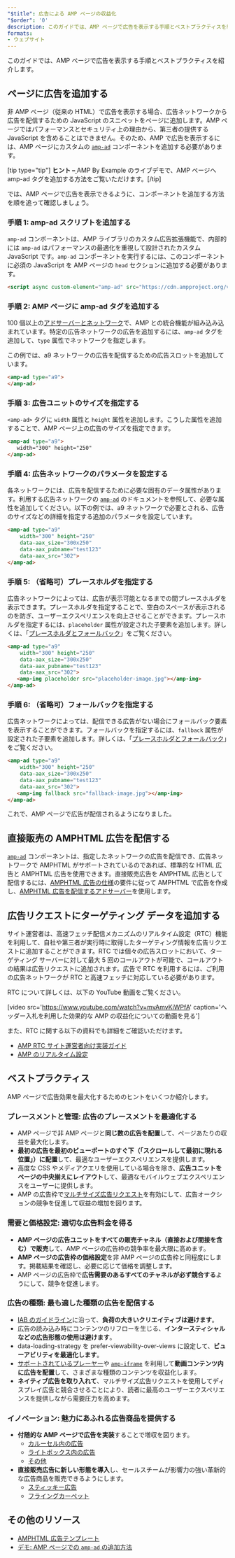 ```yaml
---
"$title": 広告による AMP ページの収益化
"$order": '0'
description: このガイドでは、AMP ページで広告を表示する手順とベストプラクティスを紹介します。AMP で広告を表示するには、カスタム amp-ad コンポーネントを追加する必要があります...
formats:
- ウェブサイト
---
```


このガイドでは、AMP ページで広告を表示する手順とベストプラクティスを紹介します。

## ページに広告を追加する

非 AMP ページ（従来の HTML）で広告を表示する場合、広告ネットワークから広告を配信するための JavaScript のスニペットをページに追加します。AMP ページではパフォーマンスとセキュリティ上の理由から、第三者の提供する JavaScript を含めることはできません。そのため、AMP で広告を表示するには、AMP ページにカスタムの [`amp-ad`](../../../../documentation/components/reference/amp-ad.md) コンポーネントを追加する必要があります。

[tip type="tip"] <strong>ヒント –</strong>[ ](../../../../documentation/components/reference/amp-ad.md)<a>AMP By Example のライブデモ</a>で、AMP ページへ amp-ad タグを追加する方法をご覧いただけます。[/tip]

では、AMP ページで広告を表示できるように、コンポーネントを追加する方法を順を追って確認しましょう。

### 手順 1: amp-ad スクリプトを追加する

<a><code data-md-type="codespan">amp-ad</code></a> コンポーネントは、AMP ライブラリのカスタム広告拡張機能で、内部的には <a><code>amp-ad</code></a> はパフォーマンスの最適化を重視して設計されたカスタム JavaScript です。<a><code>amp-ad</code></a> コンポーネントを実行するには、このコンポーネントに必須の JavaScript を AMP ページの <code>head</code> セクションに追加する必要があります。

```html
<script async custom-element="amp-ad" src="https://cdn.ampproject.org/v0/amp-ad-0.1.js"></script>
```

### 手順 2: AMP ページに amp-ad タグを追加する

100 個以上の[アドサーバーとネットワーク](ads_vendors.md)で、AMP との統合機能が組み込み込まれています。特定の広告ネットワークの広告を追加するには、<a><code data-md-type="codespan">amp-ad</code></a> タグを追加して、<code>type</code> 属性でネットワークを指定します。

この例では、a9 ネットワークの広告を配信するための広告スロットを追加しています。

```html
<amp-ad type="a9">
</amp-ad>
```

### 手順 3: 広告ユニットのサイズを指定する

`<amp-ad>` タグに `width` 属性と <code>height</code> 属性を追加します。こうした属性を追加することで、AMP ページ上の広告のサイズを指定できます。

```html
<amp-ad type="a9">
   width="300" height="250"
</amp-ad>
```

### 手順 4: 広告ネットワークのパラメータを設定する

各ネットワークには、広告を配信するために必要な固有のデータ属性があります。利用する広告ネットワークの [`amp-ad`](../../../../documentation/components/reference/amp-ad.md) のドキュメントを参照して、必要な属性を追加してください。以下の例では、a9 ネットワークで必要とされる、広告のサイズなどの詳細を指定する追加のパラメータを設定しています。

```html
<amp-ad type="a9"
    width="300" height="250"
    data-aax_size="300x250"
    data-aax_pubname="test123"
    data-aax_src="302">
</amp-ad>
```

### 手順 5: （省略可）プレースホルダを指定する

広告ネットワークによっては、広告が表示可能となるまでの間プレースホルダを表示できます。プレースホルダを指定することで、空白のスペースが表示されるのを防ぎ、ユーザーエクスペリエンスを向上させることができます。プレースホルダを指定するには、`placeholder` 属性が設定された子要素を追加します。詳しくは、「[プレースホルダとフォールバック](../../../../documentation/guides-and-tutorials/develop/style_and_layout/placeholders.md)」をご覧ください。

```html
<amp-ad type="a9"
    width="300" height="250"
    data-aax_size="300x250"
    data-aax_pubname="test123"
    data-aax_src="302">
   <amp-img placeholder src="placeholder-image.jpg"></amp-img>
</amp-ad>
```

### 手順 6: （省略可）フォールバックを指定する

広告ネットワークによっては、配信できる広告がない場合にフォールバック要素を表示することができます。フォールバックを指定するには、`fallback` 属性が設定された子要素を追加します。詳しくは、「[プレースホルダとフォールバック](../../../../documentation/guides-and-tutorials/develop/style_and_layout/placeholders.md)」をご覧ください。

```html
<amp-ad type="a9"
    width="300" height="250"
    data-aax_size="300x250"
    data-aax_pubname="test123"
    data-aax_src="302">
   <amp-img fallback src="fallback-image.jpg"></amp-img>
</amp-ad>
```

これで、AMP ページで広告が配信されるようになりました。

## 直接販売の AMPHTML 広告を配信する

[`amp-ad`](../../../../documentation/components/reference/amp-ad.md) コンポーネントは、指定したネットワークの広告を配信でき、広告ネットワークで AMPHTML がサポートされているのであれば、標準的な HTML 広告と AMPHTML 広告を使用できます。直接販売広告を AMPHTML 広告として配信するには、[AMPHTML 広告の仕様](../../../../documentation/guides-and-tutorials/learn/a4a_spec.md)の要件に従って AMPHTML で広告を作成し、[AMPHTML 広告を配信するアドサーバー](https://github.com/ampproject/amphtml/blob/master/ads/google/a4a/docs/a4a-readme.md#publishers)を使用します。

## 広告リクエストにターゲティング データを追加する

サイト運営者は、高速フェッチ配信メカニズムのリアルタイム設定（RTC）機能を利用して、自社や第三者が実行時に取得したターゲティング情報を広告リクエストに追加することができます。RTC では個々の広告スロットにおいて、ターゲティング サーバーに対して最大 5 回のコールアウトが可能で、コールアウトの結果は広告リクエストに追加されます。広告で RTC を利用するには、ご利用の広告ネットワークが RTC と高速フェッチに対応している必要があります。

RTC について詳しくは、以下の YouTube 動画をご覧ください。

[video src='https://www.youtube.com/watch?v=mvAmvKiWPfA' caption='ヘッダー入札を利用した効果的な AMP の収益化についての動画を見る']

また、RTC に関する以下の資料でも詳細をご確認いただけます。

- [AMP RTC サイト運営者向け実装ガイド](https://github.com/ampproject/amphtml/blob/master/extensions/amp-a4a/rtc-publisher-implementation-guide.md)
- [AMP のリアルタイム設定](https://github.com/ampproject/amphtml/blob/master/extensions/amp-a4a/rtc-documentation.md)

## ベストプラクティス

AMP ページで広告効果を最大化するためのヒントをいくつか紹介します。

### プレースメントと管理: 広告のプレースメントを最適化する

- AMP ページで非 AMP ページと**同じ数の広告を配置**して、ページあたりの収益を最大化します。
- **最初の広告を最初のビューポートのすぐ下（「スクロールして最初に現れる位置」）に配置**して、最適なユーザーエクスペリエンスを提供します。
- 高度な CSS やメディアクエリを使用している場合を除き、**広告ユニットをページの中央揃えにレイアウト**して、最適なモバイルウェブエクスペリエンスをユーザーに提供します。
- AMP の広告枠で[マルチサイズ広告リクエスト](https://github.com/ampproject/amphtml/blob/master/ads/README.md#support-for-multi-size-ad-requests)を有効にして、広告オークションの競争を促進して収益の増加を図ります。

### 需要と価格設定: 適切な広告料金を得る

- **AMP ページの広告ユニットをすべての販売チャネル（直接および間接を含む）で販売**して、AMP ページの広告枠の競争率を最大限に高めます。
- **AMP ページの広告枠の価格設定**を非 AMP ページの広告枠と同程度にします。掲載結果を確認し、必要に応じて価格を調整します。
- AMP ページの広告枠で**広告需要のあるすべてのチャネルが必ず競合する**ようにして、競争を促進します。

### 広告の種類: 最も適した種類の広告を配信する

- [IAB のガイドライン](http://www.iab.com/wp-content/uploads/2015/11/IAB_Display_Mobile_Creative_Guidelines_HTML5_2015.pdf)に沿って、**負荷の大きいクリエイティブは避けます**。
- 広告の読み込み時にコンテンツのリフローを生じる、**インタースティシャルなどの広告形態の使用は避けます**。
- data-loading-strategy を prefer-viewability-over-views に設定して、**ビューアビリティを最適化します**。
- [サポートされているプレーヤー](../../../../documentation/components/index.html#media)や [`amp-iframe`](../../../../documentation/components/reference/amp-iframe.md) を利用して**動画コンテンツ内に広告を配置**して、さまざまな種類のコンテンツを収益化します。
- **ネイティブ広告を取り入れて**、マルチサイズ広告リクエストを使用してディスプレイ広告と競合させることにより、読者に最高のユーザーエクスペリエンスを提供しながら需要圧力を高めます。

### イノベーション: 魅力にあふれる広告商品を提供する

- **付随的な AMP ページで広告を実装**することで増収を図ります。
    - [カルーセル内の広告](../../../../documentation/examples/documentation/Carousel_Ad.html)
    - [ライトボックス内の広告](../../../../documentation/examples/documentation/Lightbox_Ad.html)
    - [その他](../../../../documentation/examples/index.html)
- **直接販売広告に新しい形態を導入**し、セールスチームが影響力の強い革新的な広告商品を販売できるようにします。
    - [スティッキー広告](../../../../documentation/examples/documentation/amp-sticky-ad.html)
    - [フライングカーペット](../../../../documentation/examples/documentation/amp-fx-flying-carpet.html)

## その他のリソース

- [AMPHTML 広告テンプレート](../../../../documentation/examples/index.html)
- [デモ: AMP ページでの `amp-ad` の追加方法](../../../../documentation/components/reference/amp-ad.md)
